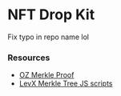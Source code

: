 # NFT Drop Kit

Fix typo in repo name lol

### Resources

- [OZ Merkle Proof](https://github.com/OpenZeppelin/openzeppelin-contracts/blob/master/contracts/utils/cryptography/MerkleProof.sol)
- [LevX Merkle Tree JS scripts](https://github.com/levxdao/merkle-tree-generator/tree/master/src)
